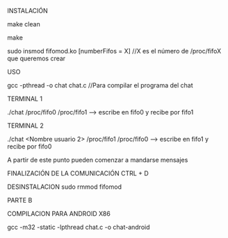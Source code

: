 INSTALACIÓN

make clean

make

sudo insmod fifomod.ko [numberFifos = X] //X es el número de /proc/fifoX que queremos crear

USO

gcc -pthread -o chat chat.c //Para compilar el programa del chat

TERMINAL 1

./chat <Nombre usuario> /proc/fifo0 /proc/fifo1 --> escribe en fifo0 y recibe por fifo1

TERMINAL 2

./chat <Nombre usuario 2> /proc/fifo1 /proc/fifo0 --> escribe en fifo1 y recibe por fifo0

A partir de este punto pueden comenzar a mandarse mensajes

FINALIZACIÓN DE LA COMUNICACIÓN
CTRL + D


DESINSTALACION
sudo rmmod fifomod


PARTE B


COMPILACION PARA ANDROID X86


gcc -m32 -static -lpthread chat.c -o chat-android